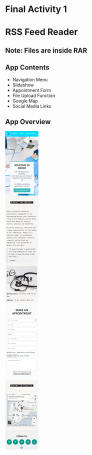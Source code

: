 # Final Activity 1
# RSS Feed Reader
## Note: Files are inside RAR

## App Contents
* Navigation Menu
* Slideshow
* Appointment Form
* File Upload Function
* Google Map
* Social Media Links

## App Overview
![LOL](./FullSizeScreenshot.png)
